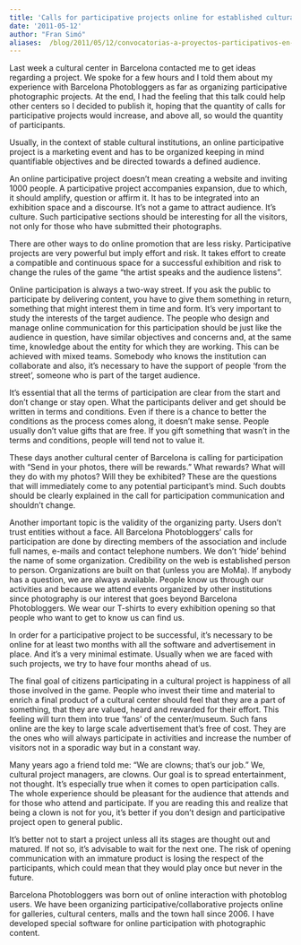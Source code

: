 ```yaml
---
title: 'Calls for participative projects online for established cultural institutions: basic ideas'
date: '2011-05-12'
author: "Fran Simó"
aliases:  /blog/2011/05/12/convocatorias-a-proyectos-participativos-en-red-para-instituciones-culturales-establecidas-ideas-basicas/
---
```


Last week a cultural center in Barcelona contacted me to get ideas regarding a project. We spoke for a few hours and I told them about my experience with Barcelona Photobloggers as far as organizing participative photographic projects. At the end, I had the feeling that this talk could help other centers so I decided to publish it, hoping that the quantity of calls for participative projects would increase, and above all, so would the quantity of participants.

Usually, in the context of stable cultural institutions, an online participative project is a marketing event and has to be organized keeping in mind quantifiable objectives and be directed towards a defined audience.

An online participative project doesn’t mean creating a website and inviting 1000 people. A participative project accompanies expansion, due to which, it should amplify, question or affirm it. It has to be integrated into an exhibition space and a discourse. It’s not a game to attract audience. It’s culture. Such participative sections should be interesting for all the visitors, not only for those who have submitted their photographs.

There are other ways to do online promotion that are less risky. Participative projects are very powerful but imply effort and risk. It takes effort to create a compatible and continuous space for a successful exhibition and risk to change the rules of the game “the artist speaks and the audience listens”.

Online participation is always a two-way street. If you ask the public to participate by delivering content, you have to give them something in return, something that might interest them in time and form. It’s very important to study the interests of the target audience. The people who design and manage online communication for this participation should be just like the audience in question, have similar objectives and concerns and, at the same time, knowledge about the entity for which they are working. This can be achieved with mixed teams. Somebody who knows the institution can collaborate and also, it’s necessary to have the support of people ‘from the street’, someone who is part of the target audience.

It’s essential that all the terms of participation are clear from the start and don’t change or stay open. What the participants deliver and get should be written in terms and conditions. Even if there is a chance to better the conditions as the process comes along, it doesn’t make sense. People usually don’t value gifts that are free. If you gift something that wasn’t in the terms and conditions, people will tend not to value it.

These days another cultural center of Barcelona is calling for participation with “Send in your photos, there will be rewards.” What rewards? What will they do with my photos? Will they be exhibited? These are the questions that will immediately come to any potential participant’s mind. Such doubts should be clearly explained in the call for participation communication and shouldn’t change.

Another important topic is the validity of the organizing party. Users don’t trust entities without a face. All Barcelona Photobloggers’ calls for participation are done by directing members of the association and include full names, e-mails and contact telephone numbers. We don’t ‘hide’ behind the name of some organization. Credibility on the web is established person to person. Organizations are built on that (unless you are MoMa). If anybody has a question, we are always available. People know us through our activities and because we attend events organized by other institutions since photography is our interest that goes beyond Barcelona Photobloggers. We wear our T-shirts to every exhibition opening so that people who want to get to know us can find us.

In order for a participative project to be successful, it’s necessary to be online for at least two months with all the software and advertisement in place. And it’s a very minimal estimate. Usually when we are faced with such projects, we try to have four months ahead of us.

The final goal of citizens participating in a cultural project is happiness of all those involved in the game. People who invest their time and material to enrich a final product of a cultural center should feel that they are a part of something, that they are valued, heard and rewarded for their effort. This feeling will turn them into true ‘fans’ of the center/museum. Such fans online are the key to large scale advertisement that’s free of cost. They are the ones who will always participate in activities and increase the number of visitors not in a sporadic way but in a constant way.

Many years ago a friend told me: “We are clowns; that’s our job.” We, cultural project managers, are clowns. Our goal is to spread entertainment, not thought. It’s especially true when it comes to open participation calls. The whole experience should be pleasant for the audience that attends and for those who attend and participate. If you are reading this and realize that being a clown is not for you, it’s better if you don’t design and participative project open to general public.

It’s better not to start a project unless all its stages are thought out and matured. If not so, it’s advisable to wait for the next one. The risk of opening communication with an immature product is losing the respect of the participants, which could mean that they would play once but never in the future.

Barcelona Photobloggers was born out of online interaction with photoblog users. We have been organizing participative/collaborative projects online for galleries, cultural centers, malls and the town hall since 2006. I have developed special software for online participation with photographic content.

